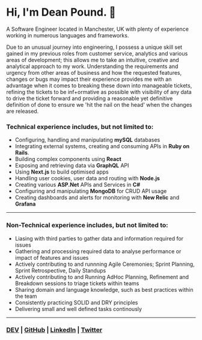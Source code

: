 # Hi, I'm Dean Pound. 👋

<!--
**deanopound/deanopound** is a ✨ _special_ ✨ repository because its `README.md` (this file) appears on your GitHub profile.

Here are some ideas to get you started:

- 🔭 I’m currently working on ...
- 🌱 I’m currently learning ...
- 👯 I’m looking to collaborate on ...
- 🤔 I’m looking for help with ...
- 💬 Ask me about ...
- 📫 How to reach me: ...
- 😄 Pronouns: ...
- ⚡ Fun fact: ...
-->

A Software Engineer located in Manchester, UK with plenty of experience working in numerous languages and frameworks.

Due to an unusual journey into engineering, I possess a unique skill set gained in my previous roles from customer service, analytics and various areas of development; this allows me to take an intuitive, creative and analytical approach to my work. Understanding the requirements and urgency from other areas of business and how the requested features, changes or bugs may impact their experience provides me with an advantage when it comes to breaking these down into manageable tickets, refining the tickets to be inf+ormative as possible with visibility of any data to drive the ticket forward and providing a reasonable yet definitive definition of done to ensure we 'hit the nail on the head' when the changes are released.

### Technical experience includes, but not limited to:

- Configuring, handling and manipulating **mySQL** databases
- Integrating external systems, creating and consuming APIs in **Ruby on Rails**.
- Building complex components using **React**
- Exposing and retrieving data via **GraphQL** API
- Using **Next.js** to build optimised apps
- Handling user cookies, user data and routing with **Node.js**
- Creating various **ASP.Net** APIs and Services in **C#**
- Configuring and manipulating **MongoDB** for CRUD API usage
- Creating dashboards and alerts for monitoring with **New Relic** and **Grafana**

---

### Non-Technical experience includes, but not limited to:
- Liasing with third parties to gather data and information required for issues
- Gathering and processing required data to analyse performance or impact of features and issues
- Actively contributing to and runnning Agile Ceremonies; Sprint Planning, Sprint Retrospective, Daily Standups
- Actively contributing to and Running AdHoc Planning, Refinement and Breakdown sessions to triage tickets within teams
- Sharing domain and language knowledge, such as best practices within the team
- Consistently practicing SOLID and DRY principles
- Delivering small and well defined tasks continously

---

### **[DEV](https://dev.to/deanopound)** | **[GitHub](https://github.com/deanopound)** | **[LinkedIn](https://www.linkedin.com/in/deanpound/)** | **[Twitter](https://twitter.com/deanopound)**
